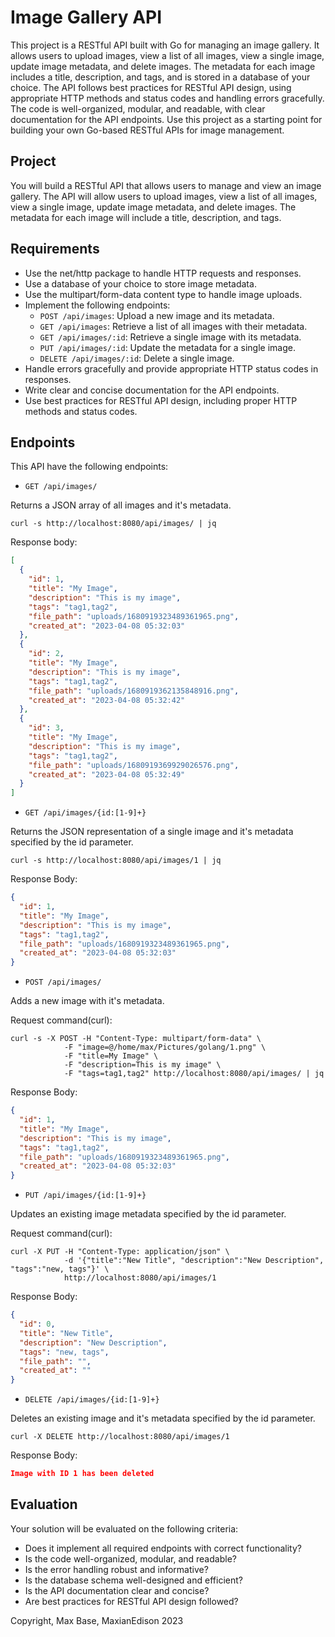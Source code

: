 # Image Gallery API

This project is a RESTful API built with Go for managing an image gallery. It allows users to upload images, view a list of all images, view a single image, update image metadata, and delete images. The metadata for each image includes a title, description, and tags, and is stored in a database of your choice. The API follows best practices for RESTful API design, using appropriate HTTP methods and status codes and handling errors gracefully. The code is well-organized, modular, and readable, with clear documentation for the API endpoints. Use this project as a starting point for building your own Go-based RESTful APIs for image management.

## Project

You will build a RESTful API that allows users to manage and view an image gallery. The API will allow users to upload images, view a list of all images, view a single image, update image metadata, and delete images. The metadata for each image will include a title, description, and tags.

## Requirements

- Use the net/http package to handle HTTP requests and responses.
- Use a database of your choice to store image metadata.
- Use the multipart/form-data content type to handle image uploads.
- Implement the following endpoints:
  - `POST /api/images`: Upload a new image and its metadata.
  - `GET /api/images`: Retrieve a list of all images with their metadata.
  - `GET /api/images/:id`: Retrieve a single image with its metadata.
  - `PUT /api/images/:id`: Update the metadata for a single image.
  - `DELETE /api/images/:id`: Delete a single image.
- Handle errors gracefully and provide appropriate HTTP status codes in responses.
- Write clear and concise documentation for the API endpoints.
- Use best practices for RESTful API design, including proper HTTP methods and status codes.

## Endpoints

This API have the following endpoints:

- `GET /api/images/`

Returns a JSON array of all images and it's metadata.

```console
curl -s http://localhost:8080/api/images/ | jq
```

Response body:

```json
[
  {
    "id": 1,
    "title": "My Image",
    "description": "This is my image",
    "tags": "tag1,tag2",
    "file_path": "uploads/1680919323489361965.png",
    "created_at": "2023-04-08 05:32:03"
  },
  {
    "id": 2,
    "title": "My Image",
    "description": "This is my image",
    "tags": "tag1,tag2",
    "file_path": "uploads/1680919362135848916.png",
    "created_at": "2023-04-08 05:32:42"
  },
  {
    "id": 3,
    "title": "My Image",
    "description": "This is my image",
    "tags": "tag1,tag2",
    "file_path": "uploads/1680919369929026576.png",
    "created_at": "2023-04-08 05:32:49"
  }
]
```

- `GET /api/images/{id:[1-9]+}`

Returns the JSON representation of a single image and it's metadata specified by the id parameter.

```console
curl -s http://localhost:8080/api/images/1 | jq
```

Response Body:

```json
{
  "id": 1,
  "title": "My Image",
  "description": "This is my image",
  "tags": "tag1,tag2",
  "file_path": "uploads/1680919323489361965.png",
  "created_at": "2023-04-08 05:32:03"
}
```

- `POST /api/images/`

Adds a new image with it's metadata.

Request command(curl):

```console
curl -s -X POST -H "Content-Type: multipart/form-data" \
            -F "image=@/home/max/Pictures/golang/1.png" \
            -F "title=My Image" \
            -F "description=This is my image" \
            -F "tags=tag1,tag2" http://localhost:8080/api/images/ | jq
```

Response Body:

```json
{
  "id": 1,
  "title": "My Image",
  "description": "This is my image",
  "tags": "tag1,tag2",
  "file_path": "uploads/1680919323489361965.png",
  "created_at": "2023-04-08 05:32:03"
}
```

- `PUT /api/images/{id:[1-9]+}`

Updates an existing image metadata specified by the id parameter.

Request command(curl):

```console
curl -X PUT -H "Content-Type: application/json" \
            -d '{"title":"New Title", "description":"New Description", "tags":"new, tags"}' \
            http://localhost:8080/api/images/1

```

Response Body:

```json
{
  "id": 0,
  "title": "New Title",
  "description": "New Description",
  "tags": "new, tags",
  "file_path": "",
  "created_at": ""
}
```

- `DELETE /api/images/{id:[1-9]+}`

Deletes an existing image and it's metadata specified by the id parameter.

```console
curl -X DELETE http://localhost:8080/api/images/1
```

Response Body:

```json
Image with ID 1 has been deleted
```

## Evaluation

Your solution will be evaluated on the following criteria:

- Does it implement all required endpoints with correct functionality?
- Is the code well-organized, modular, and readable?
- Is the error handling robust and informative?
- Is the database schema well-designed and efficient?
- Is the API documentation clear and concise?
- Are best practices for RESTful API design followed?

Copyright, Max Base, MaxianEdison 2023
